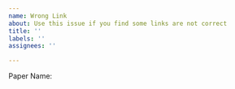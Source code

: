```yaml
---
name: Wrong Link
about: Use this issue if you find some links are not correct
title: ''
labels: ''
assignees: ''

---
```


Paper Name:
